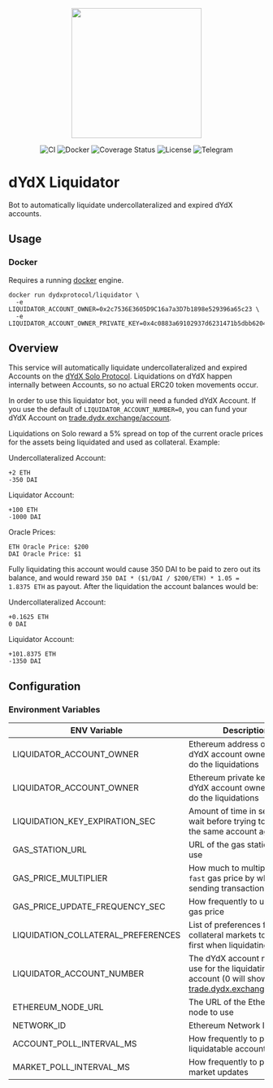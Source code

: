 <p align="center"><img src="https://s3.amazonaws.com/dydx-assets/logo_large_white.png" width="256" /></p>

<div align="center">
  <a href="https://circleci.com/gh/dydxprotocol/workflows/liquidator/tree/master" style="text-decoration:none;">
    <img src="https://img.shields.io/circleci/project/github/dydxprotocol/liquidator.svg" alt='CI' />
  </a>
  <a href='https://hub.docker.com/r/dydxprotocol/liquidator' style="text-decoration:none;">
    <img src='https://img.shields.io/badge/docker-container-blue.svg?longCache=true' alt='Docker' />
  </a>
  <a href='https://coveralls.io/github/dydxprotocol/liquidator' style="text-decoration:none;">
    <img src='https://coveralls.io/repos/github/dydxprotocol/liquidator/badge.svg?t=toKMwT' alt='Coverage Status' />
  </a>
  <a href='https://github.com/dydxprotocol/solo/blob/master/LICENSE' style="text-decoration:none;">
    <img src='https://img.shields.io/github/license/dydxprotocol/protocol.svg?longCache=true' alt='License' />
  </a>
  <a href='https://t.me/joinchat/GBnMlBb9mQblQck2pThTgw' style="text-decoration:none;">
    <img src='https://img.shields.io/badge/chat-on%20telegram-9cf.svg?longCache=true' alt='Telegram' />
  </a>
</div>

# dYdX Liquidator

Bot to automatically liquidate undercollateralized and expired dYdX accounts.

## Usage

### Docker

Requires a running [docker](https://docker.com) engine.

```
docker run dydxprotocol/liquidator \
  -e LIQUIDATOR_ACCOUNT_OWNER=0x2c7536E3605D9C16a7a3D7b1898e529396a65c23 \
  -e LIQUIDATOR_ACCOUNT_OWNER_PRIVATE_KEY=0x4c0883a69102937d6231471b5dbb6204fe5129617082792ae468d01a3f362318
```

## Overview

This service will automatically liquidate undercollateralized and expired Accounts on the [dYdX Solo Protocol](https://github.com/dydxprotocol/solo). Liquidations on dYdX happen internally between Accounts, so no actual ERC20 token movements occur.

In order to use this liquidator bot, you will need a funded dYdX Account. If you use the default of `LIQUIDATOR_ACCOUNT_NUMBER=0`, you can fund your dYdX Account on [trade.dydx.exchange/account](https://trade.dydx.exchange/account).


Liquidations on Solo reward a 5% spread on top of the current oracle prices for the assets being liquidated and used as collateral. Example:

Undercollateralized Account:
```
+2 ETH
-350 DAI
```

Liquidator Account:
```
+100 ETH
-1000 DAI
```

Oracle Prices:

```
ETH Oracle Price: $200
DAI Oracle Price: $1
```

Fully liquidating this account would cause 350 DAI to be paid to zero out its balance, and would reward `350 DAI * ($1/DAI / $200/ETH) * 1.05 = 1.8375 ETH` as payout. After the liquidation the account balances would be:


Undercollateralized Account:
```
+0.1625 ETH
0 DAI
```

Liquidator Account:
```
+101.8375 ETH
-1350 DAI
```

## Configuration

### Environment Variables

|ENV Variable|Description|
|-|-|
|LIQUIDATOR_ACCOUNT_OWNER|Ethereum address of the dYdX account owner that will do the liquidations
|LIQUIDATOR_ACCOUNT_OWNER|Ethereum private key the dYdX account owner that will do the liquidations
|LIQUIDATION_KEY_EXPIRATION_SEC|Amount of time in seconds to wait before trying to liquidate the same account again|300|
|GAS_STATION_URL|URL of the gas station API to use
|GAS_PRICE_MULTIPLIER|How much to multiply the `fast` gas price by when sending transactions
|GAS_PRICE_UPDATE_FREQUENCY_SEC|How frequently to update the gas price
|LIQUIDATION_COLLATERAL_PREFERENCES|List of preferences for which collateral markets to receive first when liquidating
|LIQUIDATOR_ACCOUNT_NUMBER|The dYdX account number to use for the liquidating account (0 will show up on [trade.dydx.exchange/account](https://trade.dydx.exchange/account)|
|ETHEREUM_NODE_URL|The URL of the Ethereum node to use|
|NETWORK_ID|Ethereum Network ID|
|ACCOUNT_POLL_INTERVAL_MS|How frequently to poll for liquidatable accounts|
|MARKET_POLL_INTERVAL_MS|How frequently to poll for market updates|

